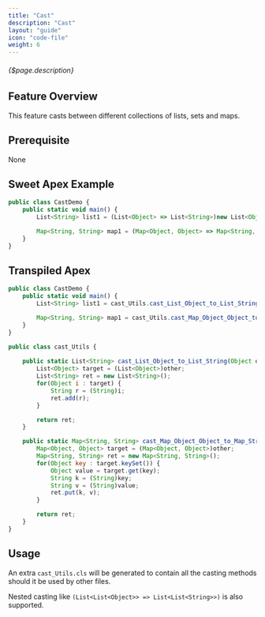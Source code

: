 ```yaml
---
title: "Cast"
description: "Cast"
layout: "guide"
icon: "code-file"
weight: 6
---
```


###### {$page.description}

<article id="1">

## Feature Overview

This feature casts between different collections of lists, sets and maps.

</article>

<article id="2">

## Prerequisite

None

</article>

<article id="3">

## Sweet Apex Example

```javascript
public class CastDemo {
    public static void main() {
        List<String> list1 = (List<Object> => List<String>)new List<Object>();

        Map<String, String> map1 = (Map<Object, Object> => Map<String, String>)new Map<Object, Object>();
    }
}
```

</article>

<article id="4">

## Transpiled Apex

```javascript
public class CastDemo {
    public static void main() {
        List<String> list1 = cast_Utils.cast_List_Object_to_List_String(new List<Object>());

        Map<String, String> map1 = cast_Utils.cast_Map_Object_Object_to_Map_String_String(new Map<Object, Object>());
    }
}

public class cast_Utils {
    
    public static List<String> cast_List_Object_to_List_String(Object other) {
        List<Object> target = (List<Object>)other;
        List<String> ret = new List<String>();
        for(Object i : target) {
            String r = (String)i;
            ret.add(r);
        }

        return ret;
    }

    public static Map<String, String> cast_Map_Object_Object_to_Map_String_String(Object other) {
        Map<Object, Object> target = (Map<Object, Object>)other;
        Map<String, String> ret = new Map<String, String>();
        for(Object key : target.keySet()) {
            Object value = target.get(key);
            String k = (String)key;
            String v = (String)value;
            ret.put(k, v);
        }

        return ret;
    }
}
```

</article>

<article id="5">

## Usage

An extra `cast_Utils.cls` will be generated to contain all the casting methods should it be used by other files.

Nested casting like `(List<List<Object>> => List<List<String>>)` is also supported.

</article>
